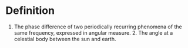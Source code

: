 # Definition

1.  The phase difference of two periodically recurring phenomena of the
    same frequency, expressed in angular measure. 2. The angle at a
    celestial body between the sun and earth.
